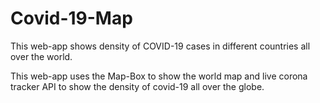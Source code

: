 # Covid-19-Map
This web-app shows density of COVID-19 cases in different countries all over the world. 

This web-app uses the Map-Box to show the world map and live corona tracker API to show the density of covid-19 all over the globe.

